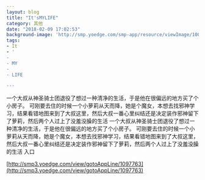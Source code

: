 ```yaml
---
layout: blog
title: "It'sMYLIFE"
category: 其他
date: "2018-02-09 17:02:53"
background-image: 'http://smp.yoedge.com/smp-app/resource/viewImage/1002026appline.png'
tags:
- It
- '
-  
- MY
-  
- LIFE

---
```

一个大叔从神圣骑士团退役了想过一种清净的生活，于是他在很偏远的地方买了个小房子。 可刚要去住的时候一个小萝莉从天而降，她是个魔女，本想去找邪神学习，结果看错地图来到了大叔这里，然后大叔一番心里纠结还是决定装作邪神留下了萝莉，然后两个人过上了没羞没臊的生活
一个大叔从神圣骑士团退役了想过一种清净的生活，于是他在很偏远的地方买了个小房子。 可刚要去住的时候一个小萝莉从天而降，她是个魔女，本想去找邪神学习，结果看错地图来到了大叔这里，然后大叔一番心里纠结还是决定装作邪神留下了萝莉，然后两个人过上了没羞没臊的生活
入口

[http://smp3.yoedge.com/view/gotoAppLine/1097763](http://smp3.yoedge.com/view/gotoAppLine/1097763)

        
